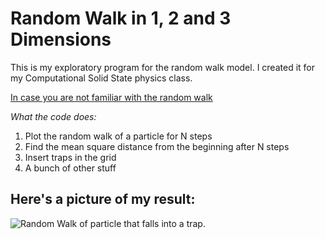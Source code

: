 # Random Walk in 1, 2 and 3 Dimensions

This is my exploratory program for the random walk model. I created it for my Computational Solid State physics class.

[In case you are not familiar with the random walk](https://en.wikipedia.org/wiki/Random_walk)

*What the code does:*
1. Plot the random walk of a particle for N steps
2. Find the mean square distance from the beginning after N steps
3. Insert traps in the grid
4. A bunch of other stuff

## Here's a picture of my result:

![Random Walk of particle that falls into a trap.](https://github.com/user-attachments/assets/d6f17e80-314e-4155-ba49-c8ee388bf6f1)


